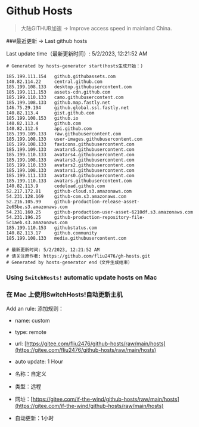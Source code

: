 # Github Hosts

>大陆GITHUB加速 -> Improve access speed in mainland China. 

###最近更新  -> Last github hosts

Last update time（最新更新时间）: 5/2/2023, 12:21:52 AM

```base
# Generated by hosts-generator start(hosts生成开始：) 

185.199.111.154   github.githubassets.com
140.82.114.22     central.github.com
185.199.108.133   desktop.githubusercontent.com
185.199.111.153   assets-cdn.github.com
185.199.110.133   camo.githubusercontent.com
185.199.108.133   github.map.fastly.net
146.75.29.194     github.global.ssl.fastly.net
140.82.113.4      gist.github.com
185.199.108.153   github.io
140.82.113.4      github.com
140.82.112.6      api.github.com
185.199.109.133   raw.githubusercontent.com
185.199.108.133   user-images.githubusercontent.com
185.199.108.133   favicons.githubusercontent.com
185.199.109.133   avatars5.githubusercontent.com
185.199.110.133   avatars4.githubusercontent.com
185.199.108.133   avatars3.githubusercontent.com
185.199.110.133   avatars2.githubusercontent.com
185.199.108.133   avatars1.githubusercontent.com
185.199.111.133   avatars0.githubusercontent.com
185.199.110.133   avatars.githubusercontent.com
140.82.113.9      codeload.github.com
52.217.172.81     github-cloud.s3.amazonaws.com
54.231.128.169    github-com.s3.amazonaws.com
52.216.105.99     github-production-release-asset-2e65be.s3.amazonaws.com
54.231.160.25     github-production-user-asset-6210df.s3.amazonaws.com
54.231.196.25     github-production-repository-file-5c1aeb.s3.amazonaws.com
185.199.110.153   githubstatus.com
140.82.113.17     github.community
185.199.108.133   media.githubusercontent.com

# 最新更新时间: 5/2/2023, 12:21:52 AM
# 请关注原作者: https://github.com/fliu2476/gh-hosts.git
# Generated by hosts-generator end（文件生成结束）
```

### Using `SwitchHosts!` automatic update hosts on Mac
### **在 Mac 上使用SwitchHosts!自动更新主机**
Add an rule:
添加规则：
- name: custom
- type: remote
- url: [https://gitee.com/fliu2476/github-hosts/raw/main/hosts](https://gitee.com/fliu2476/github-hosts/raw/main/hosts)
- auto update: 1 Hour

- 名称：自定义
- 类型：远程
- 网址：[https://gitee.com/if-the-wind/github-hosts/raw/main/hosts](https://gitee.com/if-the-wind/github-hosts/raw/main/hosts)
- 自动更新：1小时

